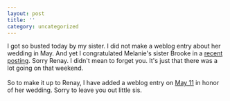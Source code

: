 ```yaml
---
layout: post
title: ''
category: uncategorized
---
```


I got so busted today by my sister.  I did not make a weblog entry about her wedding in May.  And yet I congratulated Melanie's sister Brooke in a <a href="http://www.thecave.com/archive/2002_06_01_archive.asp#85142436">recent posting</a>.  Sorry Renay.  I didn't mean to forget you.  It's just that there was a lot going on that weekend.
<br />
<br />So to make it up to Renay, I have added a weblog entry on <a href="http://www.thecave.com/archive/2002_05_01_archive.asp#85151562">May 11</a> in honor of her wedding.  Sorry to leave you out little sis.
